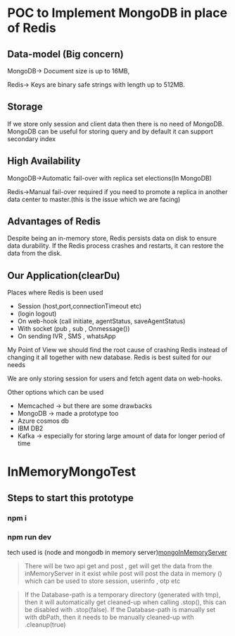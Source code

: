 # POC to Implement MongoDB in place of Redis

## Data-model (Big concern)

MongoDB-> Document size is up to 16MB,

Redis-> Keys are binary safe strings with length up to 512MB.

## Storage

If we store only session and client data then there is no need of MongoDB.
MongoDB can be useful for storing query and by default it can support secondary index

## High Availability

MongoDB->Automatic fail-over with replica set elections(In MongoDB)

Redis->Manual fail-over required if you need to promote a replica in another data center to master.(this is the issue which we are facing)

## Advantages of Redis

Despite being an in-memory store, Redis persists data on disk to ensure data durability. If the Redis process crashes and restarts, it can restore the data from the disk.

## Our Application(clearDu)

Places where Redis is been used

- Session (host,port,connectionTimeout etc)
- (login logout)
- On web-hook (call initiate, agentStatus, saveAgentStatus)
- With socket (pub , sub , Onmessage())
- On sending IVR , SMS , whatsApp

My Point of View
we should find the root cause of crashing Redis instead of changing it all together with new database. Redis is best suited for our needs

We are only storing session for users and fetch agent data on web-hooks.

Other options which can be used

- Memcached -> but there are some drawbacks
- MongoDB -> made a prototype too
- Azure cosmos db
- IBM DB2
- Kafka -> especially for storing large amount of data for longer period of time

# InMemoryMongoTest

## Steps to start this prototype

### npm i

### npm run dev

tech used is (node and mongodb in memory server)[mongoInMemoryServer](https://github.com/tecxar-prashant-rawal/InMemoryMongoTest/tree/master)

> There will be two api get and post , get will get the data from the inMemoryServer in it exist while post will post the data in memory () which can be used to store session, userinfo , otp etc

> If the Database-path is a temporary directory (generated with tmp), then it will automatically get cleaned-up when calling .stop(), this can be disabled with .stop(false).
> If the Database-path is manually set with dbPath, then it needs to be manually cleaned-up with .cleanup(true)
